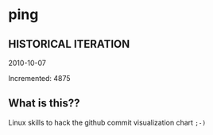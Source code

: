 # ping

## HISTORICAL ITERATION
2010-10-07

Incremented: 4875

## What is this?? 
Linux skills to hack the github commit visualization chart `;-)`
